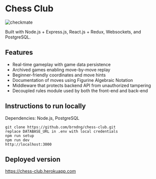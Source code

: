 # Chess Club

![checkmate](https://user-images.githubusercontent.com/31902206/46249044-2622cd00-c3d7-11e8-91b2-ffaaebe8dc4b.gif)

Built with Node.js + Express.js, React.js + Redux, Websockets, and PostgreSQL.

## Features

- Real-time gameplay with game data persistence
- Archived games enabling move-by-move replay
- Beginner-friendly coordinates and move hints
- Documentation of moves using Figurine Algebraic Notation
- Middleware that protects backend API from unauthorized tampering
- Decoupled rules module used by both the front-end and back-end

## Instructions to run locally

Dependencies: Node.js, PostgreSQL

```
git clone https://github.com/brndng/chess-club.git
replace DATABASE_URL in .env with local credentials
npm run setup
npm run dev
http://localhost:3000
```

## Deployed version

https://chess-club.herokuapp.com
